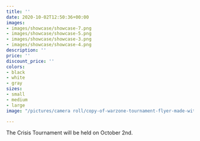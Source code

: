 ```yaml
---
title: ''
date: 2020-10-02T12:50:36+00:00
images:
- images/showcase/showcase-7.png
- images/showcase/showcase-5.png
- images/showcase/showcase-3.png
- images/showcase/showcase-4.png
description: ''
price: ''
discount_price: ''
colors:
- black
- white
- gray
sizes:
- small
- medium
- large
image: "/pictures/camera roll/copy-of-warzone-tournament-flyer-made-with-postermywall-1.jpg"

---
```

The Crisis Tournament will be held on October 2nd.